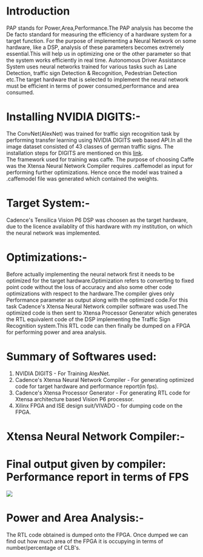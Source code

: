 # Introduction
PAP stands for Power,Area,Performance.The PAP analysis has become the De facto standard for measuring the efficiency of a hardware system for a target function. For the purpose of implementing a Neural Network on some hardware, like a DSP, analysis of these parameters becomes extremely essential.This will help us in optimizing one or the other parameter so that the system works efficiently in real time. Autonomous Driver Assistance System uses neural networks trained for various tasks such as Lane Detection, traffic sign Detection & Recognition, Pedestrian Detection etc.The target hardware that is selected to implement the neural network must be efficient in terms of power consumed,performance and area consumed.
# Installing NVIDIA DIGITS:-  
The ConvNet(AlexNet) was trained for traffic sign recognition task by performing transfer learning using NVIDIA DIGITS web based API.In all the image dataset consisted of 43 classes of german traffic signs. The installation steps for DIGITS are mentioned on this [link](https://github.com/patilninad/DIGITS).  
The framework used for training was caffe. The purpose of choosing Caffe was the Xtensa Neural Network Compiler requires .caffemodel as input for performing further optimizations. Hence once the model was trained a .caffemodel file was generated which contained the weights.  
# Target System:-  
Cadence's Tensilica Vision P6 DSP was choosen as the target hardware, due to the licence availablity of this hardware with my institution, on which the neural network was implemented.
# Optimizations:-
Before actually implementing the neural network first it needs to be optimized for the target hardware.Optimization refers to converting to fixed point code without the loss of accuracy and also some other code optimizations with respect to the hardware.The compiler gives only Performance parameter as output along with the optimized code.For this task Cadence's Xtensa Neural Network compiler software was used.The optimized code is then sent to Xtensa Processor Generator which generates the RTL equivalent code of the DSP implementing the Traffic Sign Recognition system.This RTL code can then finally be dumped on a FPGA for performing power and area analysis.    
# Summary of Softwares used:  
1) NVIDIA DIGITS - For Training AlexNet.
2) Cadence's Xtensa Neural Network Compiler - For generating optimized code for target hardware and performance report(in fps).
3) Cadence's Xtensa Processor Generator - For generating RTL code for Xtensa architecture based Vision P6 processor.
4) Xilinx FPGA and ISE design suit/VIVADO - for dumping code on the FPGA.  
# Xtensa Neural Network Compiler:-  
# Final output given by compiler: Performance report in terms of FPS
![](https://github.com/patilninad/Training/blob/master/PerformanceReport.jpeg)  
# Power and Area Analysis:-  
The RTL code obtained is dumped onto the FPGA. Once dumped we can find out how much area of the FPGA it is occupying in terms of number/percentage of CLB's.
